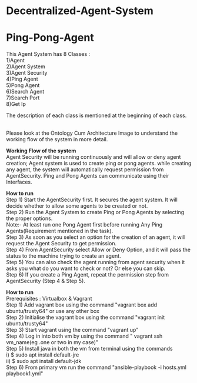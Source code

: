 # Decentralized-Agent-System
# Ping-Pong-Agent

This Agent System has 8 Classes : <br/>
1)Agent  <br/>
2)Agent System <br/>
3)Agent Security <br/>
4)Ping Agent <br/>
5)Pong Agent <br/>
6)Search Agent <br/>
7)Search Port <br/>
8)Get Ip <br/>

The description of each class is mentioned at the beginning of each class.  <br/>
 <br/>

Please look at the Ontology Cum Architecture Image to understand the working flow of the system in more detail.  <br/>

**Working Flow of the system** <br/>
Agent Security will be running continuously and will allow or deny agent creation;  Agent system is used to create ping or pong agents. while creating any agent, the system will automatically request permission from AgentSecurity. Ping and Pong Agents can communicate using their Interfaces. <br/>

**How to run**   <br/>
Step 1) Start the AgentSecurity first. It secures the agent system. It will decide whether to allow some agents to be created or not. <br/>
Step 2) Run the Agent System to create Ping or Pong Agents by selecting the proper options. <br/>
Note:- At least run one Pong Agent first before running Any Ping Agents(Requirement mentioned in the task). <br/>
Step 3) As soon as you select an option for the creation of an agent, it will request the Agent Security to get permission. <br/>
Step 4) From AgentSecurity select Allow or Deny Option, and it will pass the status to the machine trying to create an agent. <br/>
Step 5) You can also check the agent running from agent security when it asks you what do you want to check or not? Or else you can skip. <br/>
Step 6) If you create a Ping Agent, repeat the permission step from AgentSecurity (Step 4 & Step 5).<br/>



**How to run** <br/>
Prerequisites : Virtualbox & Vagrant <br/>
Step 1) Add vagrant box using the command "vagrant box add ubuntu/trusty64"  or use any other box<br/>
Step 2) Initialise the vagrant box using the command "vagrant init ubuntu/trusty64" <br/>
Step 3) Start vagrant using the command "vagrant up" <br/>
Step 4) Log in into both vm by using the command " vagrant ssh vm_name(eg .one  or two in my case)" <br/>
Step 5) Install java in both the vm from terminal using the commands <br/>i) $ sudo apt install default-jre <br/> ii) $ sudo apt install default-jdk <br/>
Step 6) From primary vm run the command "ansible-playbook -i hosts.yml playbook1.yml"<br/>


